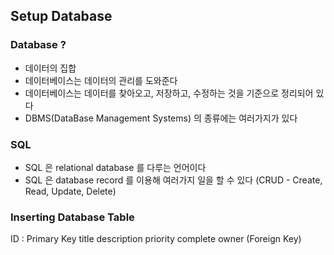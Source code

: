 ## Setup Database

### Database ?

- 데이터의 집합
- 데이터베이스는 데이터의 관리를 도와준다 
- 데이터베이스는 데이터를 찾아오고, 저장하고, 수정하는 것을 기준으로 정리되어 있다
- DBMS(DataBase Management Systems) 의 종류에는 여러가지가 있다

### SQL
- SQL 은 relational database 를 다루는 언어이다
- SQL 은 database record 를 이용해 여러가지 일을 할 수 있다 (CRUD - Create, Read, Update, Delete)

### Inserting Database Table
ID : Primary Key
title
description
priority
complete
owner (Foreign Key)